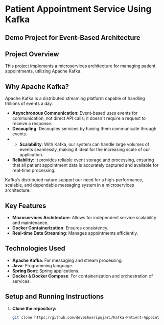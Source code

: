 # Patient Appointment Service Using Kafka
## Demo Project for Event-Based Architecture

## Project Overview
This project implements a microservices architecture for managing patient appointments, utilizing Apache Kafka.

## Why Apache Kafka?
Apache Kafka is a distributed streaming platform capable of handling trillions of events a day. 

- **Asynchronous Communication**: Event-based uses events for communication, not direct API calls; it doesn't require a request to receive a response.
- **Decoupling**: Decouples services by having them communicate through events.
- - **Scalability**: With Kafka, our system can handle large volumes of events seamlessly, making it ideal for the increasing scale of our application.
- **Reliability**: It provides reliable event storage and processing, ensuring that all patient appointment data is accurately captured and available for real-time processing.

Kafka's distributed nature support our need for a high-performance, scalable, and dependable messaging system in a microservices architecture.

## Key Features
- **Microservices Architecture**: Allows for independent service scalability and maintenance.
- **Docker Containerization**: Ensures consistency.
- **Real-time Data Streaming**: Manages appointments efficiently.

## Technologies Used
- **Apache Kafka**: For messaging and stream processing.
- **Java**: Programming language.
- **Spring Boot**: Spring applications.
- **Docker & Docker Compose**: For containerization and orchestration of services.

## Setup and Running Instructions
1. **Clone the repository:**
   ```bash
   git clone https://github.com/deveshwaripujari/Kafka-Patient-Appointment-Service.git
